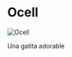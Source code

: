 # Ocell

![Ocell](https://pbs.twimg.com/media/Em81jSnXcAErZeR?format=jpg&name=small)

  Una gatita adorable